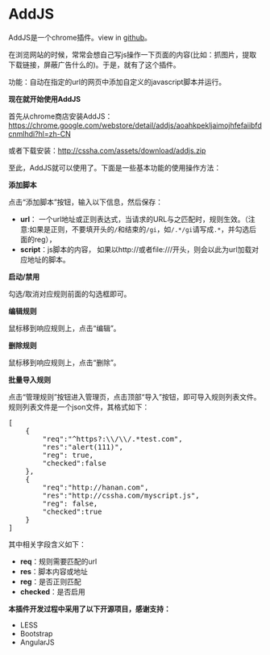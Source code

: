 AddJS
=====

AddJS是一个chrome插件。view in [github](https://github.com/hanan198501/addjs)。

在浏览网站的时候，常常会想自己写js操作一下页面的内容(比如：抓图片，提取下载链接，屏蔽广告什么的)。于是，就有了这个插件。

功能：自动在指定的url的网页中添加自定义的javascript脚本并运行。

**现在就开始使用AddJS**

<!--more-->

首先从chrome商店安装AddJS： <a target="_black" href="https://chrome.google.com/webstore/detail/addjs/aoahkpekljaimojhfefaiibfdcnmlhdi?hl=zh-CN">https://chrome.google.com/webstore/detail/addjs/aoahkpekljaimojhfefaiibfdcnmlhdi?hl=zh-CN</a>

或者下载安装：<a href="http://cssha.com/assets/download/addjs.zip">http://cssha.com/assets/download/addjs.zip</a>

至此，AddJS就可以使用了。下面是一些基本功能的使用操作方法：

**添加脚本**

点击“添加脚本”按钮，输入以下信息，然后保存：

*   **url**： 一个url地址或正则表达式，当请求的URL与之匹配时，规则生效。（注意:如果是正则，不要填开头的<code>/</code>和结束的<code>/gi</code>，如<code>/.\*/gi</code>请写成<code>.\*</code>，并勾选后面的reg），
*   **script**：js脚本的内容， 如果以http://或者file:///开头，则会以此为url加载对应地址的脚本。

**启动/禁用**

勾选/取消对应规则前面的勾选框即可。

**编辑规则**

鼠标移到响应规则上，点击“编辑”。

**删除规则**

鼠标移到响应规则上，点击“删除”。

**批量导入规则**

点击“管理规则”按钮进入管理页，点击顶部“导入”按钮，即可导入规则列表文件。规则列表文件是一个json文件，其格式如下：

<pre lang="javascript" line="1">[
    {
        "req":"^https?:\\/\\/.*test.com",
        "res":"alert(111)",
        "reg": true,
        "checked":false
    },
    {
        "req":"http://hanan.com",
        "res":"http://cssha.com/myscript.js",
        "reg": false,
        "checked":true
    }
]
</pre>

其中相关字段含义如下：

*   **req**：规则需要匹配的url
*   **res**：脚本内容或地址
*   **reg**：是否正则匹配
*   **checked**：是否启用


**本插件开发过程中采用了以下开源项目，感谢支持：**

*   LESS
*   Bootstrap
*   AngularJS
